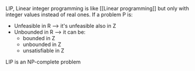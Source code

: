 LIP, Linear integer programming is like [[Linear programming]] but only with integer values instead of real ones.
If a problem P is:
- Unfeasible in R --> it's unfeasible also in Z
- Unbounded in R --> it can be:
	- bounded in Z
	- unbounded in Z
	- unsatisfiable in Z

LIP is an NP-complete problem